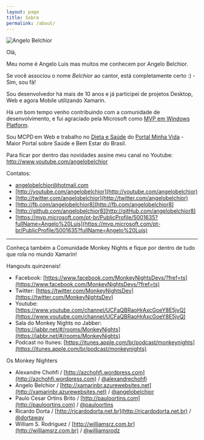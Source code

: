 ```yaml
---
layout: page
title: Sobre
permalink: /about/
---
```


![Angelo Belchior](http://res.cloudinary.com/https-xamarinbr-azurewebsites-net/image/upload/v1442326497/foto_lt3p44.png "Xamarin, .Net Developer, Microsoft Windows Platform Development MVP")

Olá,

Meu nome é Angelo Luis mas muitos me conhecem por Angelo Belchior.

Se você associou o nome _Belchior_ ao cantor, está completamente certo :) - Sim, sou fã!

Sou desenvolvedor há mais de 10 anos e já participei de projetos Desktop, Web e agora Mobile utilizando Xamarin.

Há um bom tempo venho contribuindo com a comunidade de desenvolvimento, e fui agraciado pela Microsoft como [MVP em Windows Platform](https://mvp.microsoft.com/pt-br/PublicProfile/5001635?fullName=Angelo%20Luis).

Sou MCPD em Web e trabalho no [Dieta e Saúde](http://www.dietaesaude.com.br) do [Portal Minha Vida](http://www.minhavida.com.br) - Maior Portal sobre Saúde e Bem Estar do Brasil. 

Para ficar por dentro das novidades assine meu canal no Youtube: http://www.youtube.com/angelobelchior 
 
Contatos:  

- [angelobelchior@hotmail.com](http://mailto:angelobelchior@hotmail.com)
- [http://youtube.com/angelobelchior](http://youtube.com/angelobelchior)
- [http://twitter.com/angelobelchior](http://twitter.com/angelobelchior)
- [http://fb.com/angelobelchior8](http://fb.com/angelobelchior8)
- [http://github.com/angelobelchior8](http://gitHub.com/angelobelchior8)
- [https://mvp.microsoft.com/pt-br/PublicProfile/5001635?fullName=Angelo%20Luis](https://mvp.microsoft.com/pt-br/PublicProfile/5001635?fullName=Angelo%20Luis)


------------------


Conheça também a Comunidade Monkey Nights e fique por dentro de tudo que rola no mundo Xamarin!

Hangouts quinzenais!

- Facebook: [https://www.facebook.com/MonkeyNightsDevs/?fref=ts](https://www.facebook.com/MonkeyNightsDevs/?fref=ts)
- Twitter: [https://twitter.com/MonkeyNightsDev](https://twitter.com/MonkeyNightsDev)
- Youtube: [https://www.youtube.com/channel/UCFaQBRaoHrAxcGoeY8E5jvQ](https://www.youtube.com/channel/UCFaQBRaoHrAxcGoeY8E5jvQ)
- Sala do Monkey Nights no Jabber: [https://jabbr.net/#/rooms/MonkeyNights](https://jabbr.net/#/rooms/MonkeyNights)
- Podcast no Itunes: [https://itunes.apple.com/br/podcast/monkeynights](https://itunes.apple.com/br/podcast/monkeynights)

Os Monkey Nighters

- Alexandre Chohfi / [http://azchohfi.wordpress.com](http://azchohfi.wordpress.com) / [@alexandrechohfi](http://www.twitter.com/alexandrechohfi)
- Angelo Belchior / [http://xamarinbr.azurewebsites.net](http://xamarinbr.azurewebsites.net) / [@angelobelchior](http://www.twitter.com/angelobelchior)
- Paulo Cesar Ortins Brito / [http://pauloortins.com](http://pauloortins.com) / [@pauloortins](http://www.twitter.com/pauloortins)
- Ricardo Dorta / [http://ricardodorta.net.br](http://ricardodorta.net.br) / [@dortaway](http://www.twitter.com/dortaway)
- William S. Rodriguez / [http://williamsrz.com.br](http://williamsrz.com.br) / [@williamsrodz](http://www.twitter.com/williamsrodz)